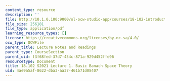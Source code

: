 ```yaml
---
content_type: resource
description: ''
file: http://10.1.0.100:9000/ol-ocw-studio-app/courses/18-102-introduction-to-functional-analysis-spring-2021/4ae9a5af8622dba3aa37461b71d08407_MIT18_102s21_lec1.pdf
file_size: 256181
file_type: application/pdf
learning_resource_types: []
license: https://creativecommons.org/licenses/by-nc-sa/4.0/
ocw_type: OCWFile
parent_title: Lecture Notes and Readings
parent_type: CourseSection
parent_uid: f3f68fed-37d7-454c-871a-929d452ffe96
resourcetype: Document
title: 18.102 S2021 Lecture 1. Basic Banach Space Theory
uid: 4ae9a5af-8622-dba3-aa37-461b71d08407
---
```

